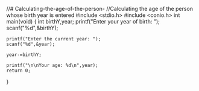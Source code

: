 //# Calculating-the-age-of-the-person-
//Calculating the age of the person whose birth year is entered
#include <stdio.h>
#include <conio.h>
int main(void)
{
    int birthY,year;
    printf("Enter your year of birth: ");
    scanf("%d",&birthY);

    printf("Enter the current year: ");
    scanf("%d",&year);

    year-=birthY;

    printf("\n\nYour age: %d\n",year);
    return 0;

}

